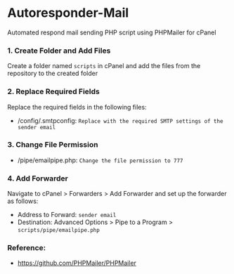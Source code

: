 # Autoresponder-Mail
Automated respond mail sending PHP script using PHPMailer for cPanel

### 1. Create Folder and Add Files

Create a folder named `scripts` in cPanel and add the files from the repository to the created folder

### 2. Replace Required Fields

Replace the required fields in the following files:

- /config/.smtpconfig: `Replace with the required SMTP settings of the sender email`

### 3. Change File Permission

- /pipe/emailpipe.php: `Change the file permission to 777`

### 4. Add Forwarder 

Navigate to cPanel > Forwarders > Add Forwarder and set up the forwarder as follows:

- Address to Forward: `sender email`
- Destination: Advanced Options > Pipe to a Program > `scripts/pipe/emailpipe.php`

### Reference:

- https://github.com/PHPMailer/PHPMailer
